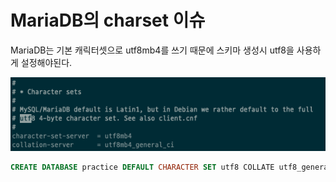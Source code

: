 # MariaDB의 charset 이슈

MariaDB는 기본 캐릭터셋으로 utf8mb4를 쓰기 때문에 스키마 생성시 utf8을 사용하게 설정해야된다.

![MariaDB%E1%84%8B%E1%85%B4%20charset%20%E1%84%8B%E1%85%B5%E1%84%89%E1%85%B2%20e8b31714e370455bb7800d2719c198cd/Untitled.png](assets/Untitled-4544919.png)

```sql
CREATE DATABASE practice DEFAULT CHARACTER SET utf8 COLLATE utf8_general_ci;
```